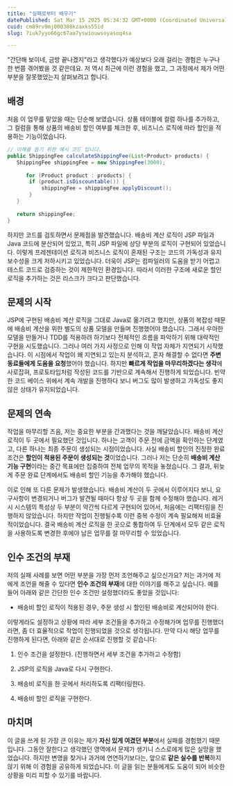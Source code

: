 ```yaml
---
title: "실패로부터 배우기"
datePublished: Sat Mar 15 2025 05:34:32 GMT+0000 (Coordinated Universal Time)
cuid: cm89rv9mj000308kzaxks55id
slug: 7iuk7yyo66gc67aa7yswiouwsoyasoq4sa

---
```


"간단해 보이네, 금방 끝나겠지"라고 생각했다가 예상보다 오래 걸리는 경험은 누구나 한 번쯤 겪어봤을 것 같은데요. 저 역시 최근에 이런 경험을 했고, 그 과정에서 제가 어떤 부분을 잘못했었는지 살펴보려고 합니다.

## **배경**

처음 이 업무를 맡았을 때는 단순해 보였습니다. 상품 테이블에 컬럼 하나를 추가하고, 그 컬럼을 통해 상품의 배송비 할인 여부를 체크한 후, 비즈니스 로직에 따라 할인을 적용하는 기능이었습니다.

```java
// 이해를 돕기 위한 예시 코드 입니다.
public ShippingFee calculateShippingFee(List<Product> products) {
   ShippingFee shippingFee = new ShippingFee(3000);
   
      for (Product product : products) {
       if (product.isDiscountable()) {
           shippingFee = shippingFee.applyDiscount();
       }
   }
   
   return shippingFee;
}
```

하지만 코드를 검토하면서 문제점을 발견했습니다. 배송비 계산 로직이 JSP 파일과 Java 코드에 분산되어 있었고, 특히 JSP 파일에 상당 부분의 로직이 구현되어 있었습니다. 이렇게 프레젠테이션 로직과 비즈니스 로직이 혼재된 구조는 코드의 가독성과 유지보수성을 크게 저하시키고 있었습니다. 더욱이 JSP는 컴파일러의 도움을 받기 어렵고 테스트 코드로 검증하는 것이 제한적인 환경입니다. 따라서 이러한 구조에 새로운 할인 로직을 추가하는 것은 리스크가 크다고 판단했습니다.

## 문제의 시작

JSP에 구현된 배송비 계산 로직을 그대로 Java로 옮기려고 했지만, 상품의 복잡성 때문에 배송비 계산을 위한 별도의 상품 모델을 만들며 진행했어야 했습니다. 그래서 우아한 모델을 만들거나 TDD를 적용하려 하기보다 전체적인 흐름을 파악하기 위해 대략적인 구현을 시도했습니다. 그러나 여러 가지 사정으로 인해 이 작업 자체가 지연되기 시작했습니다. 이 시점에서 작업이 왜 지연되고 있는지 분석하고, 혼자 해결할 수 없다면 **주변 동료들에게 도움을 요청**했어야 했습니다. 하지만 **빠르게 작업을 마무리하겠다는 생각**에 사로잡혀, 프로토타입처럼 작성된 코드를 기반으로 계속해서 진행하게 되었습니다. 빈약한 코드 베이스 위에서 계속 개발을 진행하다 보니 버그도 많이 발생하고 가독성도 좋지 않은 상태가 유지되었습니다.

## 문제의 연속

작업을 마무리할 즈음, 저는 중요한 부분을 간과했다는 것을 깨달았습니다. 배송비 계산 로직이 두 곳에서 필요했던 것입니다. 하나는 고객이 주문 전에 금액을 확인하는 단계였고, 다른 하나는 최종 주문이 생성되는 시점이었습니다. 사실 배송비 할인의 진정한 완료 조건은 **할인이 적용된 주문이 생성되는 것**이었습니다. 그러나 저는 단순히 **배송비 계산 기능 구현**이라는 중간 목표에만 집중하여 전체 업무의 목적을 놓쳤습니다. 그 결과, 뒤늦게 주문 완료 단계에서도 배송비 할인 기능을 추가해야 했습니다.

이로 인해 또 다른 문제가 발생했습니다. 배송비 계산이 두 곳에서 이루어지다 보니, 요구사항이 변경되거나 버그가 발견될 때마다 항상 두 곳을 함께 수정해야 했습니다. 레거시 시스템의 특성상 두 부분이 약간씩 다르게 구현되어 있어서, 처음에는 리팩터링을 진행하지 않았습니다. 하지만 작업이 진행될수록 이런 중복 수정이 계속 필요해져 비효율적이었습니다. 결국 배송비 계산 로직을 한 곳으로 통합하여 두 단계에서 모두 같은 로직을 사용하도록 변경한 후에야 남은 업무를 잘 마무리할 수 있었습니다.

## 인수 조건의 부재

저의 실패 사례를 보면 어떤 부분을 가장 먼저 조언해주고 싶으신가요? 저는 과거에 저에게 조언을 해줄 수 있다면 **인수 조건의 부재**에 대한 이야기를 해주고 싶습니다. 예를 들어 아래와 같은 간단한 인수 조건만 설정했더라도 좋았을 것입니다:

* 배송비 할인 로직이 적용된 경우, 주문 생성 시 할인된 배송비로 계산되어야 한다.
    

이렇게라도 설정하고 상황에 따라 세부 조건들을 추가하고 수정해가며 업무를 진행했더라면, 좀 더 효율적으로 작업이 진행되었을 것으로 생각됩니다. 만약 다시 해당 업무를 진행하게 된다면, 아래와 같은 순서대로 진행할 것 같습니다:

1. 인수 조건을 설정한다. (진행하면서 세부 조건을 추가하고 수정함)
    
2. JSP의 로직을 Java로 다시 구현한다.
    
3. 배송비 로직을 한 곳에서 처리하도록 리팩터링한다.
    
4. 배송비 할인 로직을 구현한다.
    

## 마치며

이 글을 쓰게 된 가장 큰 이유는 제가 **자신 있게 여겼던 부분**에서 실패를 경험했기 때문입니다. 그동안 잘한다고 생각했던 영역에서 문제가 생기니 스스로에게 많은 실망을 했었습니다. 하지만 변명을 찾거나 과거에 연연하기보다는, 앞으로 **같은 실수를 반복**하지 않기 위해 이 경험을 공유하게 되었습니다. 이 글을 읽는 분들에게도 도움이 되어 비슷한 상황을 미리 피할 수 있기를 바랍니다.